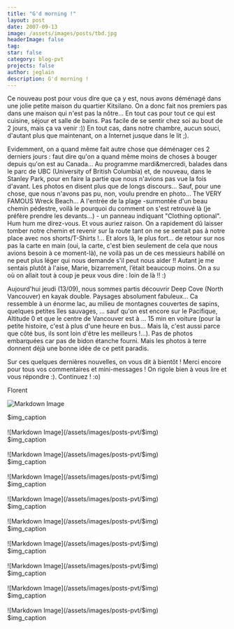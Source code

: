```yaml
---
title: "G'd morning !"
layout: post
date: 2007-09-13
image: /assets/images/posts/tbd.jpg
headerImage: false
tag:
star: false
category: blog-pvt
projects: false
author: jeglain
description: G'd morning !
---
```

Ce nouveau post pour vous dire que ça y est, nous avons déménagé
dans une jolie petite maison du quartier Kitsilano. On a donc fait nos
premiers pas dans une maison qui n'est pas la nôtre... En tout cas pour
tout ce qui est cuisine, séjour et salle de bains. Pas facile de se
sentir chez soi au bout de 2 jours, mais ça va venir :)) En tout cas,
dans notre chambre, aucun souci, d'autant plus que maintenant, on a
Internet jusque dans le lit ;).

Evidemment, on a quand même fait autre chose que déménager ces 2
derniers jours : faut dire qu'on a quand même moins de choses à bouger
depuis qu'on est au Canada... Au programme mardi&mercredi, balades dans
le parc de UBC (University of British Columbia) et, de nouveau, dans le
Stanley Park, pour en faire la partie que nous n'avions pas vue la fois
d'avant. Les photos en disent plus que de longs discours... Sauf, pour
une chose, que nous n'avons pas pu, non, voulu prendre en photo... The
VERY FAMOUS Wreck Beach... A l'entrée de la plage -surmontée d'un beau
chemin pédestre, voilà le pourquoi du comment on s'est retrouvé là
(je préfère prendre les devants...) - un panneau indiquant "Clothing
optional". Hum hum me direz-vous. Et vous auriez raison. On a rapidement
dû laisser tomber notre chemin et revenir sur la route tant on ne se
sentait pas à notre place avec nos shorts/T-Shirts !... Et alors là,
le plus fort... de retour sur nos pas la carte en main (oui, la carte,
c'est bien seulement de cela que nous avions besoin à ce moment-là),
ne voilà pas un de ces messieurs habillé on ne peut plus léger qui
nous demande s'il peut nous aider !! Autant je me sentais plutôt à
l'aise, Marie, bizarrement, l’était beaucoup moins. On a su où on
allait tout à coup je peux vous dire : loin de là !! :)

Aujourd'hui jeudi (13/09), nous sommes partis découvrir Deep Cove
(North Vancouver) en kayak double. Paysages absolument fabuleux... Ca
ressemble à un énorme lac, au milieu de montagnes couvertes de sapins,
quelques petites îles sauvages, ... sauf qu'on est encore sur le
Pacifique, Altitude 0 et que le centre de Vancouver est à ... 15 min en
voiture (pour la petite histoire, c'est à plus d'une heure en bus...
Mais là, c'est aussi parce que côté bus, ils sont loin d'être les
meilleurs !...). Pas de photos embarquées car pas de bidon étanche
fourni. Mais les photos à terre donnent déjà une bonne idée de ce
petit paradis.

Sur ces quelques dernières nouvelles, on vous dit à bientôt ! Merci
encore pour tous vos commentaires et mini-messages ! On rigole bien à
vous lire et vous répondre :). Continuez ! :o)

Florent

![Markdown Image](/assets/images/posts-pvt/$img)
<figcaption class="caption">$img_caption</figcaption>
<br>
![Markdown Image](/assets/images/posts-pvt/$img)
<figcaption class="caption">$img_caption</figcaption>
<br>
![Markdown Image](/assets/images/posts-pvt/$img)
<figcaption class="caption">$img_caption</figcaption>
<br>
![Markdown Image](/assets/images/posts-pvt/$img)
<figcaption class="caption">$img_caption</figcaption>
<br>
![Markdown Image](/assets/images/posts-pvt/$img)
<figcaption class="caption">$img_caption</figcaption>
<br>
![Markdown Image](/assets/images/posts-pvt/$img)
<figcaption class="caption">$img_caption</figcaption>
<br>
![Markdown Image](/assets/images/posts-pvt/$img)
<figcaption class="caption">$img_caption</figcaption>
<br>
![Markdown Image](/assets/images/posts-pvt/$img)
<figcaption class="caption">$img_caption</figcaption>
<br>
![Markdown Image](/assets/images/posts-pvt/$img)
<figcaption class="caption">$img_caption</figcaption>
<br>
![Markdown Image](/assets/images/posts-pvt/$img)
<figcaption class="caption">$img_caption</figcaption>
<br>
